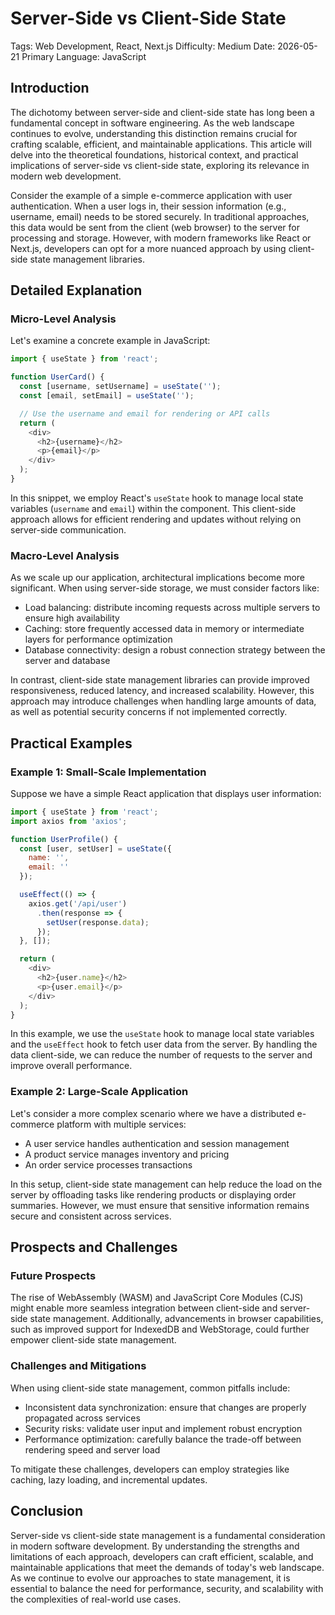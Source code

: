 # Server-Side vs Client-Side State
Tags: Web Development, React, Next.js
Difficulty: Medium
Date: 2026-05-21
Primary Language: JavaScript

## Introduction
The dichotomy between server-side and client-side state has long been a fundamental concept in software engineering. As the web landscape continues to evolve, understanding this distinction remains crucial for crafting scalable, efficient, and maintainable applications. This article will delve into the theoretical foundations, historical context, and practical implications of server-side vs client-side state, exploring its relevance in modern web development.

Consider the example of a simple e-commerce application with user authentication. When a user logs in, their session information (e.g., username, email) needs to be stored securely. In traditional approaches, this data would be sent from the client (web browser) to the server for processing and storage. However, with modern frameworks like React or Next.js, developers can opt for a more nuanced approach by using client-side state management libraries.

## Detailed Explanation
### Micro-Level Analysis

Let's examine a concrete example in JavaScript:
```javascript
import { useState } from 'react';

function UserCard() {
  const [username, setUsername] = useState('');
  const [email, setEmail] = useState('');

  // Use the username and email for rendering or API calls
  return (
    <div>
      <h2>{username}</h2>
      <p>{email}</p>
    </div>
  );
}
```
In this snippet, we employ React's `useState` hook to manage local state variables (`username` and `email`) within the component. This client-side approach allows for efficient rendering and updates without relying on server-side communication.

### Macro-Level Analysis

As we scale up our application, architectural implications become more significant. When using server-side storage, we must consider factors like:

* Load balancing: distribute incoming requests across multiple servers to ensure high availability
* Caching: store frequently accessed data in memory or intermediate layers for performance optimization
* Database connectivity: design a robust connection strategy between the server and database

In contrast, client-side state management libraries can provide improved responsiveness, reduced latency, and increased scalability. However, this approach may introduce challenges when handling large amounts of data, as well as potential security concerns if not implemented correctly.

## Practical Examples
### Example 1: Small-Scale Implementation
Suppose we have a simple React application that displays user information:
```javascript
import { useState } from 'react';
import axios from 'axios';

function UserProfile() {
  const [user, setUser] = useState({
    name: '',
    email: ''
  });

  useEffect(() => {
    axios.get('/api/user')
      .then(response => {
        setUser(response.data);
      });
  }, []);

  return (
    <div>
      <h2>{user.name}</h2>
      <p>{user.email}</p>
    </div>
  );
}
```
In this example, we use the `useState` hook to manage local state variables and the `useEffect` hook to fetch user data from the server. By handling the data client-side, we can reduce the number of requests to the server and improve overall performance.

### Example 2: Large-Scale Application
Let's consider a more complex scenario where we have a distributed e-commerce platform with multiple services:

* A user service handles authentication and session management
* A product service manages inventory and pricing
* An order service processes transactions

In this setup, client-side state management can help reduce the load on the server by offloading tasks like rendering products or displaying order summaries. However, we must ensure that sensitive information remains secure and consistent across services.

## Prospects and Challenges
### Future Prospects

The rise of WebAssembly (WASM) and JavaScript Core Modules (CJS) might enable more seamless integration between client-side and server-side state management. Additionally, advancements in browser capabilities, such as improved support for IndexedDB and WebStorage, could further empower client-side state management.

### Challenges and Mitigations

When using client-side state management, common pitfalls include:

* Inconsistent data synchronization: ensure that changes are properly propagated across services
* Security risks: validate user input and implement robust encryption
* Performance optimization: carefully balance the trade-off between rendering speed and server load

To mitigate these challenges, developers can employ strategies like caching, lazy loading, and incremental updates.

## Conclusion
Server-side vs client-side state management is a fundamental consideration in modern software development. By understanding the strengths and limitations of each approach, developers can craft efficient, scalable, and maintainable applications that meet the demands of today's web landscape. As we continue to evolve our approaches to state management, it is essential to balance the need for performance, security, and scalability with the complexities of real-world use cases.